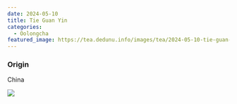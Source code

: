 ```yaml
---
date: 2024-05-10
title: Tie Guan Yin
categories:
  - Oolongcha
featured_image: https://tea.dedunu.info/images/tea/2024-05-10-tie-guan-yin-1.jpeg
---
```


### Origin

China

![](https://tea.dedunu.info/images/tea/2024-05-10-tie-guan-yin-2.jpeg)